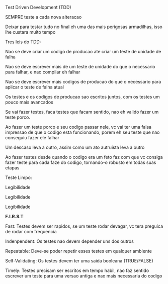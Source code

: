 Test Driven Development (TDD)

SEMPRE teste a cada nova alteracao

Deixar para testar tudo no final eh uma das mais perigosas armadilhas, isso lhe custara muito tempo

Tres leis do TDD:

Nao se deve criar um codigo de producao ate criar um teste de unidade de falha

Nao se deve escrever mais de um teste de unidade do que o necessario para falhar, e nao compilar eh falhar

Nao se deve escrever mais codigos de producao do que o necessario para aplicar o teste de falha atual

Os testes e os codigos de producao sao escritos juntos, com os testes um pouco mais avancados

Se vai fazer testes, faca testes que facam sentido, nao eh valido fazer um teste porco.

Ao fazer um teste porco e seu codigo passar nele, vc vai ter uma falsa impressao de que o codigo esta funcionando, porem eh seu teste que nao conseguiu fazer ele falhar

Um descaso leva a outro, assim como um ato autruista leva a outro

Ao fazer testes desde quando o codigo era um feto faz com que vc consiga fazer teste para cada faze do codigo, tornando-o robusto em todas suas etapas

Teste Limpo:

Legibilidade

Legibilidade

Legibilidade

**F.I.R.S.T**

Fast: Testes devem ser rapidos, se um teste rodar devagar, vc tera preguica de rodar com frequencia

Indenpendent: Os testes nao devem depender uns dos outros

Repeatable: Deve-se poder repetir esses testes em qualquer ambiente

Self-Validating: Os testes devem ter uma saida booleana (TRUE/FALSE)

Timely: Testes precisam ser escritos em tempo habil, nao faz sentido escrever um teste para uma versao antiga e nao mais necessaria do codigo